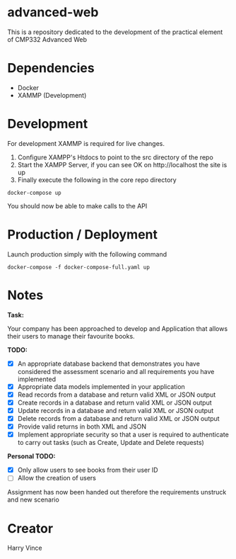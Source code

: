 # advanced-web
This is a repository dedicated to the development of the practical element of CMP332 Advanced Web

# Dependencies
- Docker
- XAMMP (Development)

# Development
For development XAMMP is required for live changes.
1. Configure XAMPP's Htdocs to point to the src directory of the repo
2. Start the XAMPP Server, if you can see OK on http://localhost the site is up
3. Finally execute the following in the core repo directory
```
docker-compose up
```
You should now be able to make calls to the API

# Production / Deployment
Launch production simply with the following command
```
docker-compose -f docker-compose-full.yaml up
```

# Notes
<b>Task:</b> 

Your company has been approached to develop and Application that allows their users to manage their favourite books.

<b>TODO:</b>
- [x]  An appropriate database backend that demonstrates you have considered the assessment scenario and all requirements you have implemented
- [x] Appropriate data models implemented in your application
- [x] Read records from a database and return valid XML or JSON output
- [x] Create records in a database and return valid XML or JSON output
- [x] Update records in a database and return valid XML or JSON output
- [x] Delete records from a database and return valid XML or JSON output
- [x] Provide valid returns in both XML and JSON
- [x] Implement  appropriate  security  so  that  a  user  is  required  to  authenticate  to carry out tasks (such as Create, Update and Delete requests)

<b>Personal TODO:</b>
- [x] Only allow users to see books from their user ID 
- [ ] Allow the creation of users

Assignment has now been handed out therefore the requirements unstruck and new scenario

# Creator
Harry Vince